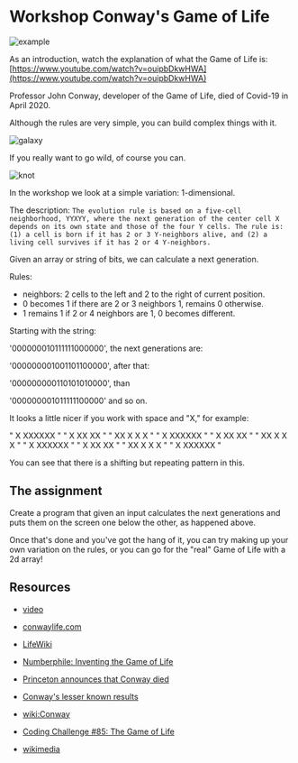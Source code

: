 # Workshop Conway's Game of Life

![](figures/1g3_o_02.gif "example")


As an introduction, watch the explanation of what the Game of Life is:
[https://www.youtube.com/watch?v=ouipbDkwHWA](https://www.youtube.com/watch?v=ouipbDkwHWA)

Professor John Conway, developer of the Game of Life, died of Covid-19 in April 2020.

Although the rules are very simple, you can build complex things with it.

![](figures/Galaxy_Conways_Game_of_Life.gif "galaxy")

If you really want to go wild, of course you can.

![](figures/Conway_Game_of_Life_Trefoil_Knot.gif "knot")


In the workshop we look at a simple variation:
1-dimensional.

The description:
`The evolution rule is based on a five-cell neighborhood, YYXYY, where the next generation of the center cell X depends on its own state and those of the four Y cells. The rule is: (1) a cell is born if it has 2 or 3 Y-neighbors alive, and (2) a living cell survives if it has 2 or 4 Y-neighbors.`

Given an array or string of bits, we can calculate a next generation.

Rules:
- neighbors: 2 cells to the left and 2 to the right of current position.
- 0 becomes 1 if there are 2 or 3 neighbors 1, remains 0 otherwise.
- 1 remains 1 if 2 or 4 neighbors are 1, 0 becomes different.


Starting with the string:

'000000010111111000000', the next generations are: 

'000000001001101100000', after that:

'000000000110101010000', than

'000000001011111100000' and so on. 


It looks a little nicer if you work with space and "X," for example:

"       X XXXXXX      "
"        X  XX XX     "
"         XX X X X    "
"        X XXXXXX     "
"         X  XX XX    "
"          XX X X X   "
"         X XXXXXX    "
"          X  XX XX   "
"           XX X X X  "
"          X XXXXXX   "


You can see that there is a shifting but repeating pattern in this.


## The assignment
Create a program that given an input calculates the next generations and puts them on the screen one below the other, as happened above.


Once that's done and you've got the hang of it, you can try making up your own variation on the rules, or you can go for the "real" Game of Life with a 2d array!


## Resources

+ [video](https://www.youtube.com/watch?v=C2vgICfQawE)

+ [conwaylife.com](https://conwaylife.com/)

+ [LifeWiki](https://conwaylife.com/wiki/Main_Page)

+ [Numberphile: Inventing the Game of Life](https://www.youtube.com/watch?v=ouipbDkwHWAf)

+ [Princeton announces that Conway died](https://www.princeton.edu/news/2020/04/14/mathematician-john-horton-conway-magical-genius-known-inventing-game-life-dies-age)

+ [Conway's lesser known results](https://mathoverflow.net/questions/357197/conways-lesser-known-results?utm_source=Iterable&utm_medium=email&utm_campaign=the_overflow_newsletter&utm_content=4-22-20)

+ [wiki:Conway](https://en.wikipedia.org/wiki/Conway%27s_Game_of_Life)

+ [Coding Challenge #85: The Game of Life](https://www.youtube.com/watch?v=ouipbDkwHWAf)

+ [wikimedia](https://commons.wikimedia.org/wiki/Category:Animations_of_the_Game_of_Life)
